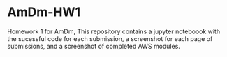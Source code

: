 # AmDm-HW1
Homework 1 for AmDm, This repository contains a jupyter noteboook with the sucessful code for each submission, a screenshot for each page of submissions, and a screenshot of completed AWS modules.
